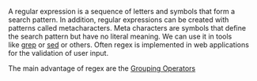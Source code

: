 A regular expression is a sequence of letters and symbols that form a search pattern. In addition, regular expressions can be created with patterns called metacharacters. Meta characters are symbols that define the search pattern but have no literal meaning. We can use it in tools like [grep](grep.md) or [sed](sed.md) or others. Often regex is implemented in web applications for the validation of user input.

The main advantage of regex are the [Grouping Operators](Grouping%20Operators.md)
